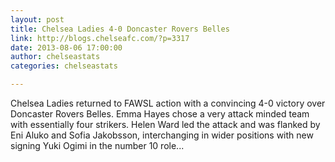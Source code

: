```yaml
---
layout: post
title: Chelsea Ladies 4-0 Doncaster Rovers Belles
link: http://blogs.chelseafc.com/?p=3317
date: 2013-08-06 17:00:00
author: chelseastats
categories: chelseastats

---
```


Chelsea Ladies returned to FAWSL action with a convincing 4-0 victory over Doncaster Rovers Belles. Emma Hayes chose a very attack minded team with essentially four strikers. Helen Ward led the attack and was flanked by Eni Aluko and Sofia Jakobsson, interchanging in wider positions with new signing Yuki Ogimi in the number 10 role...
